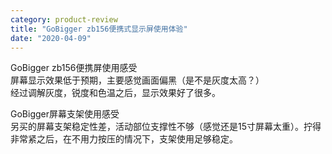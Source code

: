```yaml
---
category: product-review
title: "GoBigger zb156便携式显示屏使用体验"
date: "2020-04-09"
---
```


GoBigger zb156便携屏使用感受  
屏幕显示效果低于预期，主要感觉画面偏黑（是不是灰度太高？）  
经过调解灰度，锐度和色温之后，显示效果好了很多。

GoBigger屏幕支架使用感受  
另买的屏幕支架稳定性差，活动部位支撑性不够（感觉还是15寸屏幕太重）。拧得非常紧之后，在不用力按压的情况下，支架使用足够稳定。
